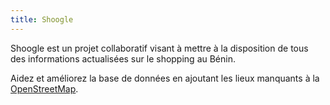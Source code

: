 ```yaml
---
title: Shoogle
---
```


Shoogle est un projet collaboratif visant à mettre à la disposition de tous des informations actualisées sur le shopping au Bénin.

Aidez et améliorez la base de données en ajoutant les lieux manquants à la [OpenStreetMap](https://www.openstreetmap.org/).
